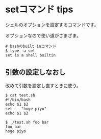 # setコマンド tips
シェルのオプションを設定するコマンドです。

オプションなので使い道がさまざま。

```
# bashのbuilt inコマンド
$ type -a set
set is a shell builtin
```

## 引数の設定しなおし
改めて引数を設定し直すときに使う。
```
$ cat test.sh
#!/bin/bash
echo $1 $2
set -- "hoge piyo"
echo $1 $2

$ ./test.sh foo bar
foo bar
hoge piyo
```
